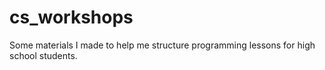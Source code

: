 # cs_workshops
Some materials I made to help me structure programming lessons for high school students.
